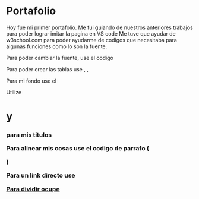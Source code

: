 # Portafolio
Hoy fue mi primer portafolio.
Me fui guiando de nuestros anteriores trabajos para poder lograr imitar la pagina en VS code
Me tuve que ayudar de w3school.com para poder ayudarme de codigos que necesitaba para algunas funciones como lo son la fuente.


Para poder cambiar la fuente, use el codigo <font>

Para poder crear las tablas use <tr>, <th>, <td>

Para mi fondo use el <body background>

Utilize <h1> y <h3> para mis titulos

Para alinear mis cosas use el codigo de parrafo (<p>)

Para un link directo use <a href>

Para dividir ocupe <div></div>





